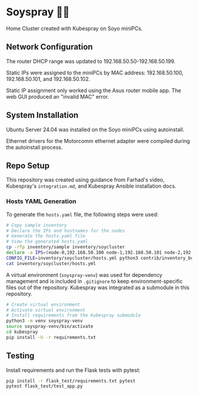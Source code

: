 # Soyspray 🌱💦

Home Cluster created with Kubespray on Soyo miniPCs.

## Network Configuration

The router DHCP range was updated to 192.168.50.50-192.168.50.199.

Static IPs were assigned to the miniPCs by MAC address: 192.168.50.100,
192.168.50.101, and 192.168.50.102.

Static IP assignment only worked using the Asus router mobile app. The web GUI
produced an "invalid MAC" error.

## System Installation

Ubuntu Server 24.04 was installed on the Soyo miniPCs using autoinstall.

Ethernet drivers for the Motorcomm ethernet adapter were compiled during the
autoinstall process.

## Repo Setup

This repository was created using guidance from Farhad's video, Kubespray's
`integration.md`, and Kubespray Ansible installation docs.

### Hosts YAML Generation

To generate the `hosts.yaml` file, the following steps were used:

```sh
# Copy sample inventory
# Declare the IPs and hostnames for the nodes
# Generate the hosts.yaml file
# View the generated hosts.yaml
cp -rfp inventory/sample inventory/soycluster
declare -a IPS=(node-0,192.168.50.100 node-1,192.168.50.101 node-2,192.168.50.102)
CONFIG_FILE=inventory/soycluster/hosts.yml python3 contrib/inventory_builder/inventory.py ${IPS[@]}
cat inventory/soycluster/hosts.yml
```

A virtual environment (`soyspray-venv`) was used for dependency management and
is included in `.gitignore` to keep environment-specific files out of the
repository. Kubespray was integrated as a submodule in this repository.

```sh
# Create virtual environment
# Activate virtual environment
# Install requirements from the kubespray submodule
python3 -m venv soyspray-venv
source soyspray-venv/bin/activate
cd kubespray
pip install -U -r requirements.txt
```

## Testing

Install requirements and run the Flask tests with pytest:

```sh
pip install -r flask_test/requirements.txt pytest
pytest flask_test/test_app.py
```
